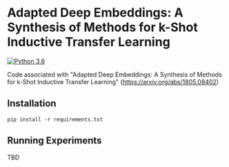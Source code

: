 # Adapted Deep Embeddings: A Synthesis of Methods for k-Shot Inductive Transfer Learning

[![Python 3.6](https://img.shields.io/badge/python-3.6-blue.svg)](https://www.python.org/downloads/release/python-360/)

Code associated with "Adapted Deep Embeddings: A Synthesis of Methods for k-Shot Inductive Transfer Learning" (https://arxiv.org/abs/1805.08402)

## Installation

`pip install -r requirements.txt`

## Running Experiments

TBD